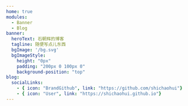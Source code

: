 ```yaml
---
home: true
modules:
  - Banner
  - Blog
banner:
  heroText: 石朝辉的博客
  tagline: 随便写点儿东西
  bgImage: '/bg.svg'
  bgImageStyle: 
    height: "0px"
    padding: "200px 0 100px 0"
    background-position: "top"
blog:
  socialLinks:
    - { icon: "BrandGithub", link: "https://github.com/shichaohui"}
    - { icon: "User", link: "https://shichaohui.github.io"}
---
```

